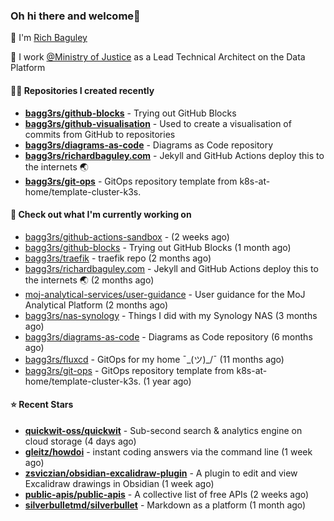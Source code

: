 ### Oh hi there and welcome👋

👐 I'm [Rich Baguley](https://richardbaguley.com/about)

🏢 I work [@Ministry of Justice](https://github.com/ministryofjustice) as a Lead Technical Architect on the Data Platform

#### 👨‍💻 Repositories I created recently
- **[bagg3rs/github-blocks](https://github.com/bagg3rs/github-blocks)** - Trying out GitHub Blocks
- **[bagg3rs/github-visualisation](https://github.com/bagg3rs/github-visualisation)** - Used to create a visualisation of commits from GitHub to repositories
- **[bagg3rs/diagrams-as-code](https://github.com/bagg3rs/diagrams-as-code)** - Diagrams as Code repository
- **[bagg3rs/richardbaguley.com](https://github.com/bagg3rs/richardbaguley.com)** - Jekyll and GitHub Actions deploy this to the internets 🌏
- **[bagg3rs/git-ops](https://github.com/bagg3rs/git-ops)** - GitOps repository template from k8s-at-home/template-cluster-k3s.

#### 👷 Check out what I'm currently working on

- [bagg3rs/github-actions-sandbox](https://github.com/bagg3rs/github-actions-sandbox) -  (2 weeks ago)
- [bagg3rs/github-blocks](https://github.com/bagg3rs/github-blocks) - Trying out GitHub Blocks (1 month ago)
- [bagg3rs/traefik](https://github.com/bagg3rs/traefik) - traefik repo (2 months ago)
- [bagg3rs/richardbaguley.com](https://github.com/bagg3rs/richardbaguley.com) - Jekyll and GitHub Actions deploy this to the internets 🌏 (2 months ago)
- [moj-analytical-services/user-guidance](https://github.com/moj-analytical-services/user-guidance) - User guidance for the MoJ Analytical Platform (2 months ago)
- [bagg3rs/nas-synology](https://github.com/bagg3rs/nas-synology) - Things I did with my Synology NAS (3 months ago)
- [bagg3rs/diagrams-as-code](https://github.com/bagg3rs/diagrams-as-code) - Diagrams as Code repository (6 months ago)
- [bagg3rs/fluxcd](https://github.com/bagg3rs/fluxcd) - GitOps for my home ¯\_(ツ)_/¯  (11 months ago)
- [bagg3rs/git-ops](https://github.com/bagg3rs/git-ops) - GitOps repository template from k8s-at-home/template-cluster-k3s. (1 year ago)

#### ⭐ Recent Stars


- **[quickwit-oss/quickwit](https://github.com/quickwit-oss/quickwit)** - Sub-second search &amp; analytics engine on cloud storage (4 days ago)
- **[gleitz/howdoi](https://github.com/gleitz/howdoi)** - instant coding answers via the command line (1 week ago)
- **[zsviczian/obsidian-excalidraw-plugin](https://github.com/zsviczian/obsidian-excalidraw-plugin)** - A plugin to edit and view Excalidraw drawings in Obsidian (1 week ago)
- **[public-apis/public-apis](https://github.com/public-apis/public-apis)** - A collective list of free APIs (2 weeks ago)
- **[silverbulletmd/silverbullet](https://github.com/silverbulletmd/silverbullet)** - Markdown as a platform (1 month ago)
